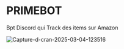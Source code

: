 # PRIMEBOT
Bpt Discord qui Track des items sur Amazon

<img src="https://i.ibb.co/dnVMnzb/Capture-d-cran-2025-03-04-123516.jpg" alt="Capture-d-cran-2025-03-04-123516" border="0">
